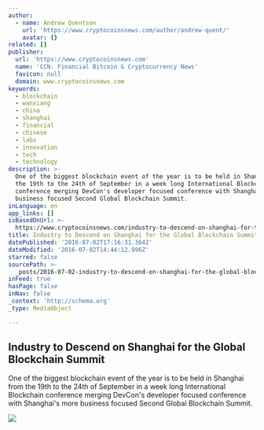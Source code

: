 ```yaml
---
author:
  - name: Andrew Quentson
    url: 'https://www.cryptocoinsnews.com/author/andrew-quent/'
    avatar: {}
related: []
publisher:
  url: 'https://www.cryptocoinsnews.com'
  name: 'CCN: Financial Bitcoin & Cryptocurrency News'
  favicon: null
  domain: www.cryptocoinsnews.com
keywords:
  - blockchain
  - wanxiang
  - china
  - shanghai
  - financial
  - chinese
  - labs
  - innovation
  - tech
  - technology
description: >-
  One of the biggest blockchain event of the year is to be held in Shanghai from
  the 19th to the 24th of September in a week long International Blockchain
  conference merging DevCon's developer focused conference with Shanghai's more
  business focused Second Global Blockchain Summit.
inLanguage: en
app_links: []
isBasedOnUrl: >-
  https://www.cryptocoinsnews.com/industry-to-descend-on-shanghai-for-the-global-blockchain-summit/
title: Industry to Descend on Shanghai for the Global Blockchain Summit
datePublished: '2016-07-02T17:16:31.364Z'
dateModified: '2016-07-02T14:44:12.996Z'
starred: false
sourcePath: >-
  _posts/2016-07-02-industry-to-descend-on-shanghai-for-the-global-blockchain-su.md
inFeed: true
hasPage: false
inNav: false
_context: 'http://schema.org'
_type: MediaObject

---
```

<article style=""><h1>Industry to Descend on Shanghai for the Global Blockchain Summit</h1><p>One of the biggest blockchain event of the year is to be held in Shanghai from the 19th to the 24th of September in a week long International Blockchain conference merging DevCon's developer focused conference with Shanghai's more business focused Second Global Blockchain Summit.</p><img src="https://www.cryptocoinsnews.com/wp-content/uploads/2016/02/Shanghai-1.jpg" /></article>